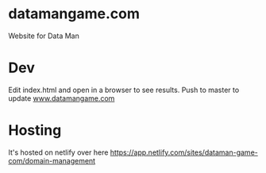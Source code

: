 # datamangame.com
Website for Data Man

# Dev
Edit index.html and open in a browser to see results.
Push to master to update www.datamangame.com

# Hosting
It's hosted on netlify over here https://app.netlify.com/sites/dataman-game-com/domain-management
